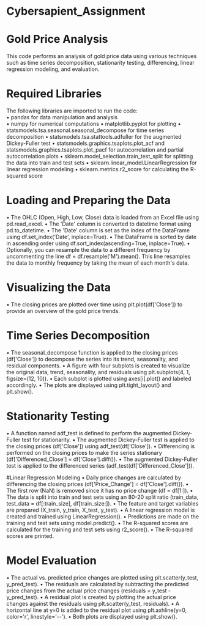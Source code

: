 # Cybersapient_Assignment
# Gold Price Analysis
This code performs an analysis of gold price data using various techniques such as time series decomposition, stationarity testing, differencing, linear regression modeling, and evaluation.

# Required Libraries
 The following libraries are imported to run the code: <br>
•	pandas for data manipulation and analysis <br>
•	numpy for numerical computations
•	matplotlib.pyplot for plotting
•	statsmodels.tsa.seasonal.seasonal_decompose for time series decomposition
•	statsmodels.tsa.stattools.adfuller for the augmented Dickey-Fuller test
•	statsmodels.graphics.tsaplots.plot_acf and statsmodels.graphics.tsaplots.plot_pacf for autocorrelation and partial autocorrelation plots
•	sklearn.model_selection.train_test_split for splitting the data into train and test sets
•	sklearn.linear_model.LinearRegression for linear regression modeling
•	sklearn.metrics.r2_score for calculating the R-squared score

# Loading and Preparing the Data
•	The OHLC (Open, High, Low, Close) data is loaded from an Excel file using pd.read_excel.
•	The 'Date' column is converted to datetime format using pd.to_datetime.
•	The 'Date' column is set as the index of the DataFrame using df.set_index('Date', inplace=True).
•	The DataFrame is sorted by date in ascending order using df.sort_index(ascending=True, inplace=True).
•	Optionally, you can resample the data to a different frequency by uncommenting the line df = df.resample('M').mean(). This line resamples the data to monthly frequency by taking the mean of each month's data.

# Visualizing the Data
•	The closing prices are plotted over time using plt.plot(df['Close']) to provide an overview of the gold price trends.

# Time Series Decomposition
•	The seasonal_decompose function is applied to the closing prices (df['Close']) to decompose the series into its trend, seasonality, and residual components.
•	A figure with four subplots is created to visualize the original data, trend, seasonality, and residuals using plt.subplots(4, 1, figsize=(12, 10)).
•	Each subplot is plotted using axes[i].plot() and labeled accordingly.
•	The plots are displayed using plt.tight_layout() and plt.show().

# Stationarity Testing
•	A function named adf_test is defined to perform the augmented Dickey-Fuller test for stationarity.
•	The augmented Dickey-Fuller test is applied to the closing prices (df['Close']) using adf_test(df['Close']).
•	Differencing is performed on the closing prices to make the series stationary (df['Differenced_Close'] = df['Close'].diff()).
•	The augmented Dickey-Fuller test is applied to the differenced series (adf_test(df['Differenced_Close'])).

#Linear Regression Modeling
•	Daily price changes are calculated by differencing the closing prices (df['Price_Change'] = df['Close'].diff()).
•	The first row (NaN) is removed since it has no price change (df = df[1:]).
•	The data is split into train and test sets using an 80-20 split ratio (train_data, test_data = df[:train_size], df[train_size:]).
•	The feature and target variables are prepared (X_train, y_train, X_test, y_test).
•	A linear regression model is created and trained using LinearRegression().
•	Predictions are made on the training and test sets using model.predict().
•	The R-squared scores are calculated for the training and test sets using r2_score().
•	The R-squared scores are printed.

# Model Evaluation
•	The actual vs. predicted price changes are plotted using plt.scatter(y_test, y_pred_test).
•	The residuals are calculated by subtracting the predicted price changes from the actual price changes (residuals = y_test - y_pred_test).
•	A residual plot is created by plotting the actual price changes against the residuals using plt.scatter(y_test, residuals).
•	A horizontal line at y=0 is added to the residual plot using plt.axhline(y=0, color='r', linestyle='--').
•	Both plots are displayed using plt.show().
